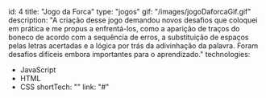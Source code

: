 id: 4
title: "Jogo da Forca"
type: "jogos"
gif: "/images/jogoDaforcaGif.gif"
description: "A criação desse jogo demandou novos desafios que coloquei em prática e me propus a enfrentá-los, como a aparição de traços do boneco de acordo com a sequência de erros, a substituição de espaços pelas letras acertadas e a lógica por trás da adivinhação da palavra. Foram desafios difíceis embora importantes para o aprendizado."
technologies:
  - JavaScript
  - HTML
  - CSS
shortTech: ""
link: "#"